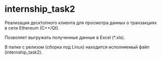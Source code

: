 # internship_task2

Реализация десктопного клиента для просмотра данных о транзакциях в сети Ethereum (C++/Qt). 

Позволяет выгружать полученные данные в Excel (*.xls).

В папке с релизом (сборка под Linux) находится исполняемый файл (internship_task2).
